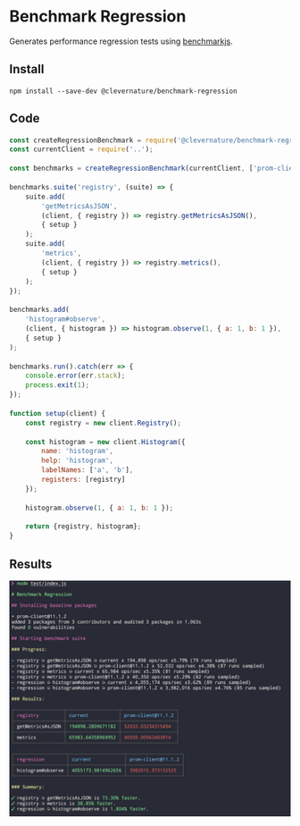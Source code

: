 # Benchmark Regression

Generates performance regression tests using [benchmarkjs](https://benchmarkjs.com/).

## Install

```
npm install --save-dev @clevernature/benchmark-regression
```

## Code

```js
const createRegressionBenchmark = require('@clevernature/benchmark-regression');
const currentClient = require('..');

const benchmarks = createRegressionBenchmark(currentClient, ['prom-client@11.1.2']);

benchmarks.suite('registry', (suite) => {
    suite.add(
        'getMetricsAsJSON',
        (client, { registry }) => registry.getMetricsAsJSON(),
        { setup }
    );
    suite.add(
        'metrics',
        (client, { registry }) => registry.metrics(),
        { setup }
    );
});

benchmarks.add(
    'histogram#observe',
    (client, { histogram }) => histogram.observe(1, { a: 1, b: 1 }),
    { setup }
);

benchmarks.run().catch(err => {
    console.error(err.stack);
    process.exit(1);
});

function setup(client) {
    const registry = new client.Registry();

    const histogram = new client.Histogram({
        name: 'histogram',
        help: 'histogram',
        labelNames: ['a', 'b'],
        registers: [registry]
    });

    histogram.observe(1, { a: 1, b: 1 });

    return {registry, histogram};
}
```

## Results

![Benchmark Results](https://github.com/nowells/benchmark-regression/raw/master/assets/results.png)
